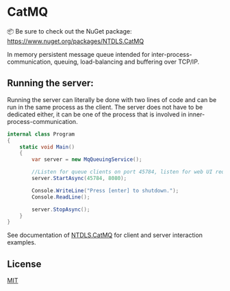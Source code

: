 # CatMQ

📦 Be sure to check out the NuGet package: https://www.nuget.org/packages/NTDLS.CatMQ

In memory persistent message queue intended for inter-process-communication,
    queuing, load-balancing and buffering over TCP/IP.

## Running the server:

Running the server can literally be done with two lines of code and can be run in the same process as the client.
The server does not have to be dedicated either, it can be one of the process that is involved in inner-process-communication.

```csharp
internal class Program
{
    static void Main()
    {
        var server = new MqQueuingService();

        //Listen for queue clients on port 45784, listen for web UI requests on port 8080.
        server.StartAsync(45784, 8080);

        Console.WriteLine("Press [enter] to shutdown.");
        Console.ReadLine();

        server.StopAsync();
    }
}
```
See documentation of [NTDLS.CatMQ](https://www.nuget.org/packages/NTDLS.CatMQ) for client and server interaction examples.


## License
[MIT](https://choosealicense.com/licenses/mit/)
